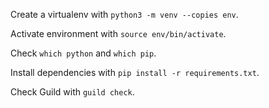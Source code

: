 Create a virtualenv with `python3 -m venv --copies env`.

Activate environment with `source env/bin/activate`.

Check `which python` and `which pip`.

Install dependencies with `pip install -r requirements.txt`.

Check Guild with `guild check`.